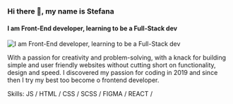 ### Hi there 👋, my name is Stefana
#### I am Front-End developer, learning to be a Full-Stack dev
![I am Front-End developer, learning to be a Full-Stack dev](https://arturssmirnovs.github.io/github-profile-readme-generator/images/banner.png)

With a passion for creativity and problem-solving, with a knack for building simple and user friendly websites without cutting short on functionality, design and speed. I discovered my passion for coding in 2019 and since then I try my best too become o frontend developer.

Skills: JS / HTML / CSS / SCSS / FIGMA / REACT /  
